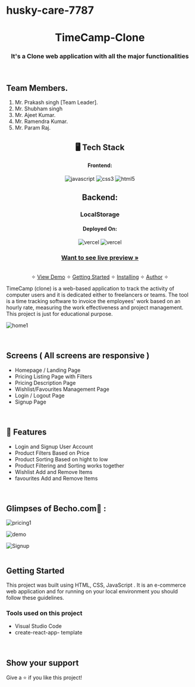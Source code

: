 # husky-care-7787






<h1 align="center">TimeCamp-Clone</h1>

<h3 align="center">It's a Clone web application with all the major functionalities</h3>

<br />

## Team Members.
1.	Mr. Prakash singh [Team Leader].
2.	Mr. Shubham singh
3.	Mr. Ajeet Kumar.
4.	Mr. Ramendra Kumar.
5.  Mr. Param Raj.

<h2 align="center">🖥️ Tech Stack</h2>
<h4 align="center">Frontend:</h4>
<p align="center">


  <img src="https://img.shields.io/badge/JavaScript-323330?style=for-the-badge&logo=javascript&logoColor=F7DF1E" alt="javascript" />
  <img src="https://img.shields.io/badge/CSS3-1572B6?style=for-the-badge&logo=css3&logoColor=white" alt="css3" />
  <img src="https://img.shields.io/badge/HTML5-E34F26?style=for-the-badge&logo=html5&logoColor=white" alt="html5" />
</p>

<h2 align="center">Backend:</h2>

<h3 align="center">LocalStorage</h3>


<h4 align="center">Deployed On:</h4>

<p align="center">
  <img src="https://img.shields.io/badge/Netlify-00C7B7?style=for-the-badge&logo=netlify&logoColor=white" alt="vercel" />
  <img src="https://img.shields.io/badge/Vercel-430098?style=for-the-badge&logo=vercel&logoColor=white" alt="vercel" />
</p>



<h3 align="center"><a href="astonishing-sorbet-368da1.netlify.app"><strong>Want to see live preview »</strong></a></h3>

<p align="center">
  <br />&#10023;
  <a href="#Demo">View Demo</a> &#10023;
  <a href="#Getting-Started">Getting Started</a> &#10023; 
  <a href="#Install">Installing</a> &#10023;
  <a href="#Contact">Author</a> &#10023;
</p>


TimeCamp (clone) is a web-based application  to track the activity of computer users and it is dedicated either to freelancers or teams. The tool is a time tracking software to invoice the employees' work based on an hourly rate, measuring the work effectiveness and project management. This project is just for educational purpose.



![home1](https://user-images.githubusercontent.com/101583807/187609641-304fcfa5-120b-4cbb-994c-0a9be0b19696.png)


<br />

## Screens ( All screens are responsive )
- Homepage / Landing Page
- Pricing Listing Page with Filters
- Pricing Description Page
- Wishlist/Favourites Management Page
- Login / Logout Page
- Signup Page


<br />


## 🚀 Features
- Login and Signup User Account
- Product Filters Based on Price
- Product Sorting Based on hight to low
- Product Filtering and Sorting works together 
- Wishlist Add and Remove Items
- favourites Add and Remove Items 
<br />

## Glimpses of Becho.com🙈 :


<table>
  
![pricing1](https://user-images.githubusercontent.com/101583807/187647125-35358e8c-e5a1-4e1d-9ebe-c7a0e753a41d.png)

![demo](https://user-images.githubusercontent.com/101583807/187647482-7971fe46-55ce-475b-8ba6-2e89143a55a5.png)

![Signup](https://user-images.githubusercontent.com/101583807/187647594-97838a92-b164-46f2-aedf-04df91765712.png)
 
 
</table>


## Getting Started

This project was built using  HTML, CSS, JavaScript . It is an e-commerce web application and for running on your local environment you should follow these guidelines.




### Tools used on this project

- Visual Studio Code
- create-react-app- template


<br />


## Show your support

Give a ⭐️ if you like this project!

